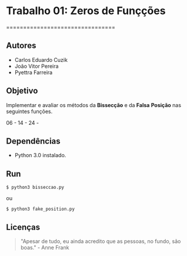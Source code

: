 # Trabalho 01: Zeros de Funçções
================================

## Autores

- Carlos Eduardo Cuzik
- João Vitor Pereira
- Pyettra Farreira

## Objetivo

Implementar e avaliar os métodos da __Bissecção__ e da __Falsa__ __Posição__ nas seguintes funções.

06 - 
14 - 
24 - 

## Dependências

- Python 3.0 instalado.

## Run

``` $ python3 bisseccao.py ```

ou

``` $ python3 fake_position.py ```

## Licenças

> "Apesar de tudo, eu ainda acredito que as pessoas, no fundo, são boas." - Anne Frank